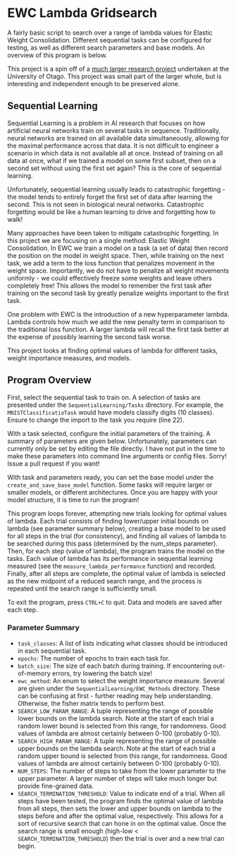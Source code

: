 # EWC Lambda Gridsearch

A fairly basic script to search over a range of lambda values for Elastic Weight Consolidation. Different sequential tasks can be configured for testing, as well as different search parameters and base models. An overview of this program is below.

This project is a spin off of a [much larger research project](https://github.com/hmcalister/Tensorflow-Intepretability-Project) undertaken at the University of Otago. This project was small part of the larger whole, but is interesting and independent enough to be preserved alone.

## Sequential Learning

Sequential Learning is a problem in AI research that focuses on how artificial neural networks train on several tasks in sequence. Traditionally, neural networks are trained on all available data simultaneously, allowing for the maximal performance across that data. It is not difficult to engineer a scenario in which data is not available all at once. Instead of training on all data at once, what if we trained a model on some first subset, then on a second set without using the first set again? This is the core of sequential learning.

Unfortunately, sequential learning usually leads to catastrophic forgetting - the model tends to entirely forget the first set of data after learning the second. This is not seen in biological neural networks. Catastrophic forgetting would be like a human learning to drive and forgetting how to walk!

Many approaches have been taken to mitigate catastrophic forgetting. In this project we are focusing on a single method: Elastic Weight Consolidation. In EWC we train a model on a task (a set of data) then record the position on the model in weight space. Then, while training on the next task, we add a term to the loss function that penalizes movement in the weight space. Importantly, we do not have to penalize all weight movements uniformly - we could effectively freeze some weights and leave others completely free! This allows the model to remember the first task after training on the second task by greatly penalize weights important to the first task.

One problem with EWC is the introduction of a new hyperparameter lambda. Lambda controls how much we add the new penalty term in comparison to the traditional loss function. A larger lambda will recall the first task better at the expense of possibly learning the second task worse.

This project looks at finding optimal values of lambda for different tasks, weight importance measures, and models.

## Program Overview

First, select the sequential task to train on. A selection of tasks are presented under the `SequentialLearning/Tasks` directory. For example, the `MNISTClassificatioTask` would have models classify digits (10 classes). Ensure to change the import to the task you require (line 22).

With a task selected, configure the initial parameters of the training. A summary of parameters are given below. Unfortunately, parameters can currently only be set by editing the file directly. I have not put in the time to make these parameters into command line arguments or config files. Sorry! Issue a pull request if you want!

With task and parameters ready, you can set the base model under the `create_and_save_base_model` function. Some tasks will require larger or smaller models, or different architectures. Once you are happy with your model structure, it is time to run the program!

This program loops forever, attempting new trials looking for optimal values of lambda. Each trial consists of finding lower/upper initial bounds on lambda (see parameter summary below), creating a base model to be used for all steps in the trial (for consistency), and finding all values of lambda to be searched during this pass (determined by the num_steps parameter). Then, for each step (value of lambda), the program trains the model on the tasks. Each value of lambda has its performance in sequential learning measured (see the `measure_lambda_performance` function) and recorded. Finally, after all steps are complete, the optimal value of lambda is selected as the new midpoint of a reduced search range, and the process is repeated until the search range is sufficiently small.

To exit the program, press `CTRL+C` to quit. Data and models are saved after each step.

### Parameter Summary
- `task_classes`: A list of lists indicating what classes should be introduced in each sequential task.
- `epochs`: The number of epochs to train each task for.
- `batch_size`: The size of each batch during training. If encountering out-of-memory errors, try lowering the batch size!
- `ewc_method`: An enum to select the weight importance measure. Several are given under the `SequentialLearning/EWC_Methods` directory. These can be confusing at first - further reading may help understanding. Otherwise, the fisher matrix tends to perform best.
- `SEARCH_LOW_PARAM_RANGE`: A tuple representing the range of possible lower bounds on the lambda search. Note at the start of each trial a random lower bound is selected from this range, for randomness. Good values of lambda are almost certainly between 0-100 (probably 0-10).
- `SEARCH_HIGH_PARAM_RANGE`: A tuple representing the range of possible upper bounds on the lambda search. Note at the start of each trial a random upper bound is selected from this range, for randomness. Good values of lambda are almost certainly between 0-100 (probably 0-10).
- `NUM_STEPS`: The number of steps to take from the lower parameter to the upper parameter. A larger number of steps will take much longer but provide fine-grained data.
- `SEARCH_TERMINATION_THRESHOLD`: Value to indicate end of a trial. When all steps have been tested, the program finds the optimal value of lambda from all steps, then sets the lower and upper bounds on lambda to the steps before and after the optimal value, respectively. This allows for a sort of recursive search that can hone in on the optimal value. Once the search range is small enough (high-low < `SEARCH_TERMINATION_THRESHOLD`) then the trial is over and a new trial can begin.